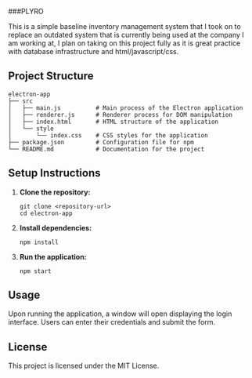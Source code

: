 ###PLYRO

This is a simple baseline inventory management system that I took on to replace an outdated system that is currently being used at the company I am working at, I plan on taking on this project fully as it is great practice with database infrastructure and html/javascript/css.

## Project Structure

```
electron-app
├── src
│   ├── main.js          # Main process of the Electron application
│   ├── renderer.js      # Renderer process for DOM manipulation
│   ├── index.html       # HTML structure of the application
│   └── style
│       └── index.css    # CSS styles for the application
├── package.json         # Configuration file for npm
└── README.md            # Documentation for the project
```

## Setup Instructions

1. **Clone the repository:**
   ```
   git clone <repository-url>
   cd electron-app
   ```

2. **Install dependencies:**
   ```
   npm install
   ```

3. **Run the application:**
   ```
   npm start
   ```

## Usage

Upon running the application, a window will open displaying the login interface. Users can enter their credentials and submit the form.

## License

This project is licensed under the MIT License.
